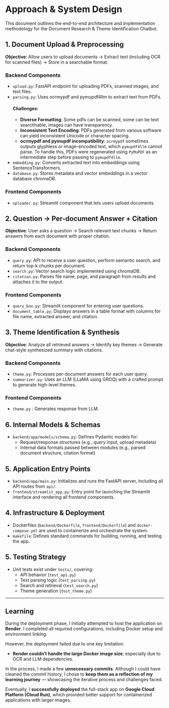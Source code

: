 # Approach & System Design

This document outlines the end-to-end architecture and implementation methodology for the Document Research & Theme Identification Chatbot.

## 1. Document Upload & Preprocessing

**Objective**: Allow users to upload documents → Extract text (including OCR for scanned files) → Store in a searchable format.

### Backend Components
- `upload.py`: FastAPI endpoint for uploading PDFs, scanned images, and text files.
- `parsing.py`: Uses ocrmypdf and pymupdf4llm to extract text from PDFs.
  #### Challenges:
  - **Diverse Formatting**: Some pdfs can be scanned, some can be text searchhable, images can have transparency.
  - **Inconsistent Text Encoding**: PDFs generated from various software can yield inconsistent Unicode or character spacing.
  - **ocrmypdf and pymupdf incompatibility**: `ocrmypdf` sometimes outputs glyphless or image-encoded text, which `pymupdf4llm` cannot parse. To handle this, PDFs were regenerated using `PyMuPDF` as an intermediate step before passing to `pymupdf4llm`.
- `embedding.py`: Converts extracted text into embeddings using SentenceTransformers.
- `database.py`: Stores metadata and vector embeddings in a vector database chromaDB.

### Frontend Components
- `uploader.py`: Streamlit component that lets users upload documents.

## 2. Question → Per-document Answer + Citation

**Objective**: User asks a question → Search relevant text chunks → Return answers from each document with proper citation.

### Backend Components
- `query.py`: API to receive a user question, perform semantic search, and return top-k chunks per document.
- `search.py`: Vector search logic implemented using chromaDB.
- `citation.py`: Parses file name, page, and paragraph from results and attaches it to the output.

### Frontend Components
- `query_box.py`: Streamlit component for entering user questions.
- `document_table.py`: Displays answers in a table format with columns for file name, extracted answer, and citation.

## 3. Theme Identification & Synthesis

**Objective**: Analyze all retrieved answers → Identify key themes → Generate chat-style synthesized summary with citations.

### Backend Components
- `theme.py`: Processes per-document answers for each user query.
- `summarizer.py`: Uses an LLM (LLaMA using GROQ) with a crafted prompt to generate high-level themes.
  
### Frontend Components
- `theme.py` : Generates response from LLM.

## 6. Internal Models & Schemas

- `backend/app/models/schema.py`: Defines Pydantic models for:
  - Request/response structures (e.g., query input, upload metadata)
  - Internal data formats passed between modules (e.g., parsed document structure, citation format)

## 5. Application Entry Points

- `backend/app/main.py`: Initializes and runs the FastAPI server, including all API routes from `api/`.
- `frontend/streamlit_app.py`: Entry point for launching the Streamlit interface and rendering all frontend components.

## 4. Infrastructure & Deployment

- Dockerfiles (`backend/Dockerfile`, `frontend/Dockerfile`) and `docker-compose.yml` are used to containerize and orchestrate the system.
- `makefile`: Defines standard commands for building, running, and testing the app.

## 5. Testing Strategy

- Unit tests exist under `tests/`, covering:
  - API behavior (`test_api.py`)
  - Text parsing logic (`test_parsing.py`)
  - Search and retrieval (`test_search.py`)
  - Theme generation (`test_theme.py`)

---

## Learning

During the deployment phase, I initially attempted to host the application on **Render**. I completed all required configurations, including Docker setup and environment linking.

However, the deployment failed due to one key limitation:
- **Render couldn’t handle the large Docker image size**, especially due to OCR and LLM dependencies.

In the process, I made a few **unnecessary commits**. Although I could have cleaned the commit history, I chose to **keep them as a reflection of my learning journey** — showcasing the iterative process and challenges faced.

Eventually, I **successfully deployed** the full-stack app on **Google Cloud Platform (Cloud Run)**, which provided better support for containerized applications with larger images.



